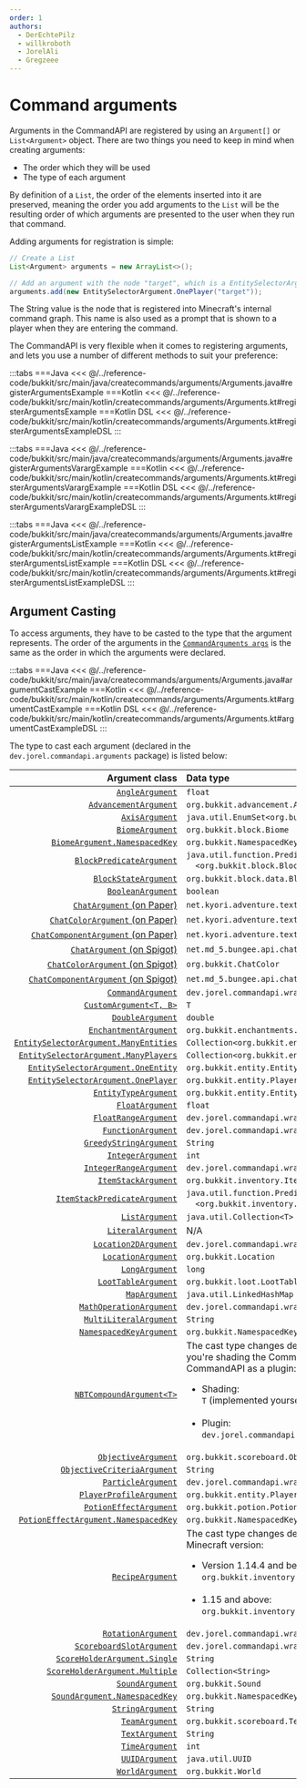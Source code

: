 ```yaml
---
order: 1
authors:
  - DerEchtePilz
  - willkroboth
  - JorelAli
  - Gregzeee
---
```


# Command arguments

Arguments in the CommandAPI are registered by using an `Argument[]` or `List<Argument>` object. There are two things you need to keep in mind when creating arguments:

* The order which they will be used
* The type of each argument

By definition of a `List`, the order of the elements inserted into it are preserved, meaning the order you add arguments to the `List` will be the resulting order of which arguments are presented to the user when they run that command.

Adding arguments for registration is simple:

```java
// Create a List
List<Argument> arguments = new ArrayList<>();

// Add an argument with the node "target", which is a EntitySelectorArgument.OnePlayer
arguments.add(new EntitySelectorArgument.OnePlayer("target"));
```

The String value is the node that is registered into Minecraft's internal command graph. This name is also used as a prompt that is shown to a player when they are entering the command.

The CommandAPI is very flexible when it comes to registering arguments, and lets you use a number of different methods to suit your preference:

:::tabs
===Java
<<< @/../reference-code/bukkit/src/main/java/createcommands/arguments/Arguments.java#registerArgumentsExample
===Kotlin
<<< @/../reference-code/bukkit/src/main/kotlin/createcommands/arguments/Arguments.kt#registerArgumentsExample
===Kotlin DSL
<<< @/../reference-code/bukkit/src/main/kotlin/createcommands/arguments/Arguments.kt#registerArgumentsExampleDSL
:::

:::tabs
===Java
<<< @/../reference-code/bukkit/src/main/java/createcommands/arguments/Arguments.java#registerArgumentsVarargExample
===Kotlin
<<< @/../reference-code/bukkit/src/main/kotlin/createcommands/arguments/Arguments.kt#registerArgumentsVarargExample
===Kotlin DSL
<<< @/../reference-code/bukkit/src/main/kotlin/createcommands/arguments/Arguments.kt#registerArgumentsVarargExampleDSL
:::

:::tabs
===Java
<<< @/../reference-code/bukkit/src/main/java/createcommands/arguments/Arguments.java#registerArgumentsListExample
===Kotlin
<<< @/../reference-code/bukkit/src/main/kotlin/createcommands/arguments/Arguments.kt#registerArgumentsListExample
===Kotlin DSL
<<< @/../reference-code/bukkit/src/main/kotlin/createcommands/arguments/Arguments.kt#registerArgumentsListExampleDSL
:::

## Argument Casting

To access arguments, they have to be casted to the type that the argument represents. The order of the arguments in the [`CommandArguments args`](./command-arguments) is the same as the order in which the arguments were declared.

:::tabs
===Java
<<< @/../reference-code/bukkit/src/main/java/createcommands/arguments/Arguments.java#argumentCastExample
===Kotlin
<<< @/../reference-code/bukkit/src/main/kotlin/createcommands/arguments/Arguments.kt#argumentCastExample
===Kotlin DSL
<<< @/../reference-code/bukkit/src/main/kotlin/createcommands/arguments/Arguments.kt#argumentCastExampleDSL
:::

The type to cast each argument (declared in the `dev.jorel.commandapi.arguments` package) is listed below:

|                                                                                                Argument class | Data type                                                                                                                                                                                                                                           |
|--------------------------------------------------------------------------------------------------------------:|:----------------------------------------------------------------------------------------------------------------------------------------------------------------------------------------------------------------------------------------------------|
|                                                               [`AngleArgument`](./types/misc/angle-arguments) | `float`                                                                                                                                                                                                                                             |
|                                                   [`AdvancementArgument`](./types/misc/advancement-arguments) | `org.bukkit.advancement.Advancement`                                                                                                                                                                                                                |
|                                                             [`AxisArgument`](./types/position/axis-arguments) | `java.util.EnumSet<org.bukkit.Axis>`                                                                                                                                                                                                                |
|                                                               [`BiomeArgument`](./types/misc/biome-arguments) | `org.bukkit.block.Biome`                                                                                                                                                                                                                            |
|                                                 [`BiomeArgument.NamespacedKey`](./types/misc/biome-arguments) | `org.bukkit.NamespacedKey`                                                                                                                                                                                                                          |
|                                       [`BlockPredicateArgument`](./types/predicate/block-predicate-arguments) | `java.util.function.Predicate`<br />&emsp;`<org.bukkit.block.Block>`                                                                                                                                                                                |
|                                                     [`BlockStateArgument`](./types/misc/blockstate-arguments) | `org.bukkit.block.data.BlockData`                                                                                                                                                                                                                   |
|                                            [`BooleanArgument`](./types/primitive-arguments#boolean-arguments) | `boolean`                                                                                                                                                                                                                                           |
|                    [`ChatArgument` (on Paper)](./types/chat/adventure-chat-arguments#adventure-chat-argument) | `net.kyori.adventure.text.Component`                                                                                                                                                                                                                |
|         [`ChatColorArgument` (on Paper)](./types/chat/adventure-chat-arguments#adventure-chat-color-argument) | `net.kyori.adventure.text.format.NamedTextColor`                                                                                                                                                                                                    |
| [`ChatComponentArgument` (on Paper)](./types/chat/adventure-chat-arguments#adventure-chat-component-argument) | `net.kyori.adventure.text.Component`                                                                                                                                                                                                                |
|                                [`ChatArgument` (on Spigot)](./types/chat/spigot-chat-arguments#chat-argument) | `net.md_5.bungee.api.chat.BaseComponent[]`                                                                                                                                                                                                          |
|                     [`ChatColorArgument` (on Spigot)](./types/chat/spigot-chat-arguments#chat-color-argument) | `org.bukkit.ChatColor`                                                                                                                                                                                                                              |
|             [`ChatComponentArgument` (on Spigot)](./types/chat/spigot-chat-arguments#chat-component-argument) | `net.md_5.bungee.api.chat.BaseComponent[]`                                                                                                                                                                                                          |
|                                                                [`CommandArgument`](./types/command-arguments) | `dev.jorel.commandapi.wrappers.CommandResult`                                                                                                                                                                                                       |
|                                                            [`CustomArgument<T, B>`](./types/custom-arguments) | `T`                                                                                                                                                                                                                                                 |
|                                           [`DoubleArgument`](./types/primitive-arguments#numerical-arguments) | `double`                                                                                                                                                                                                                                            |
|                                                   [`EnchantmentArgument`](./types/misc/enchantment-arguments) | `org.bukkit.enchantments.Enchantment`                                                                                                                                                                                                               |
|                  [`EntitySelectorArgument.ManyEntities`](./types/entities-arguments#entity-selector-argument) | `Collection<org.bukkit.entity.Entity>`                                                                                                                                                                                                              |
|                   [`EntitySelectorArgument.ManyPlayers`](./types/entities-arguments#entity-selector-argument) | `Collection<org.bukkit.entity.Player>`                                                                                                                                                                                                              |
|                     [`EntitySelectorArgument.OneEntity`](./types/entities-arguments#entity-selector-argument) | `org.bukkit.entity.Entity`                                                                                                                                                                                                                          |
|                     [`EntitySelectorArgument.OnePlayer`](./types/entities-arguments#entity-selector-argument) | `org.bukkit.entity.Player`                                                                                                                                                                                                                          |
|                                       [`EntityTypeArgument`](./types/entities-arguments#entity-type-argument) | `org.bukkit.entity.EntityType`                                                                                                                                                                                                                      |
|                                            [`FloatArgument`](./types/primitive-arguments#numerical-arguments) | `float`                                                                                                                                                                                                                                             |
|                           [`FloatRangeArgument`](./types/ranged-arguments#the-integerrange--floatrange-class) | `dev.jorel.commandapi.wrappers.FloatRange`                                                                                                                                                                                                          |
|                                                [`FunctionArgument`](../functions-and-tags/function-arguments) | `dev.jorel.commandapi.wrappers.FunctionWrapper[]`                                                                                                                                                                                                   |
|                                     [`GreedyStringArgument`](./types/string-arguments#greedy-string-argument) | `String`                                                                                                                                                                                                                                            |
|                                          [`IntegerArgument`](./types/primitive-arguments#numerical-arguments) | `int`                                                                                                                                                                                                                                               |
|                         [`IntegerRangeArgument`](./types/ranged-arguments#the-integerrange--floatrange-class) | `dev.jorel.commandapi.wrappers.IntegerRange`                                                                                                                                                                                                        |
|                                                       [`ItemStackArgument`](./types/misc/itemstack-arguments) | `org.bukkit.inventory.ItemStack`                                                                                                                                                                                                                    |
|                               [`ItemStackPredicateArgument`](./types/predicate/itemstack-predicate-arguments) | `java.util.function.Predicate`<br />&emsp;`<org.bukkit.inventory.ItemStack>`                                                                                                                                                                        |
|                                                                      [`ListArgument`](./types/list-arguments) | `java.util.Collection<T>`                                                                                                                                                                                                                           |
|                                                        [`LiteralArgument`](./types/literal/literal-arguments) | N/A                                                                                                                                                                                                                                                 |
|                                       [`Location2DArgument`](./types/position/location-arguments#2d-location) | `dev.jorel.commandapi.wrappers.Location2D`                                                                                                                                                                                                          |
|                                         [`LocationArgument`](./types/position/location-arguments#3d-location) | `org.bukkit.Location`                                                                                                                                                                                                                               |
|                                             [`LongArgument`](./types/primitive-arguments#numerical-arguments) | `long`                                                                                                                                                                                                                                              |
|                                                       [`LootTableArgument`](./types/misc/loottable-arguments) | `org.bukkit.loot.LootTable`                                                                                                                                                                                                                         |
|                                                                        [`MapArgument`](./types/map-arguments) | `java.util.LinkedHashMap`                                                                                                                                                                                                                           |
|                                               [`MathOperationArgument`](./types/misc/mathoperation-arguments) | `dev.jorel.commandapi.wrappers.MathOperation`                                                                                                                                                                                                       |
|                                              [`MultiLiteralArgument`](./types/literal/multiliteral-arguments) | `String`                                                                                                                                                                                                                                            |
|                                               [`NamespacedKeyArgument`](./types/misc/namespacedkey-arguments) | `org.bukkit.NamespacedKey`                                                                                                                                                                                                                          |
|                                                             [`NBTCompoundArgument<T>`](./types/nbt-arguments) | The cast type changes depending on whether you're shading the CommandAPI or using the CommandAPI as a plugin:<br /><ul><li>Shading:<br />`T` (implemented yourself)</li><br /><li>Plugin:<br />`dev.jorel.commandapi.nbtapi.NBTContainer`</li></ul> |
|                              [`ObjectiveArgument`](./types/scoreboard/objective-arguments#objective-argument) | `org.bukkit.scoreboard.Objective`                                                                                                                                                                                                                   |
|             [`ObjectiveCriteriaArgument`](./types/scoreboard/objective-arguments#objective-criteria-argument) | `String`                                                                                                                                                                                                                                            |
|                                                         [`ParticleArgument`](./types/misc/particle-arguments) | `dev.jorel.commandapi.wrappers.ParticleData`                                                                                                                                                                                                        |
|                                  [`PlayerProfileArgument`](./types/entities-arguments#playerprofile-argument) | `org.bukkit.entity.Player`                                                                                                                                                                                                                          |
|                                                       [`PotionEffectArgument`](./types/misc/potion-arguments) | `org.bukkit.potion.PotionEffectType`                                                                                                                                                                                                                |
|                                         [`PotionEffectArgument.NamespacedKey`](./types/misc/potion-arguments) | `org.bukkit.NamespacedKey`                                                                                                                                                                                                                          |
|                                                             [`RecipeArgument`](./types/misc/recipe-arguments) | The cast type changes depending on your Minecraft version:<br><ul><li>Version 1.14.4 and below:<br />`org.bukkit.inventory.Recipe`</li><br /><li>1.15 and above:<br />`org.bukkit.inventory.ComplexRecipe` </li></ul>                               |
|                                                     [`RotationArgument`](./types/position/rotation-arguments) | `dev.jorel.commandapi.wrappers.Rotation`                                                                                                                                                                                                            |
|                  [`ScoreboardSlotArgument`](./types/scoreboard/scoreboard-arguments#scoreboard-slot-argument) | `dev.jorel.commandapi.wrappers.ScoreboardSlot`                                                                                                                                                                                                      |
|                 [`ScoreHolderArgument.Single`](./types/scoreboard/scoreboard-arguments#score-holder-argument) | `String`                                                                                                                                                                                                                                            |
|               [`ScoreHolderArgument.Multiple`](./types/scoreboard/scoreboard-arguments#score-holder-argument) | `Collection<String>`                                                                                                                                                                                                                                |
|                                                               [`SoundArgument`](./types/misc/sound-arguments) | `org.bukkit.Sound`                                                                                                                                                                                                                                  |
|                                                 [`SoundArgument.NamespacedKey`](./types/misc/sound-arguments) | `org.bukkit.NamespacedKey`                                                                                                                                                                                                                          |
|                                                  [`StringArgument`](./types/string-arguments#string-argument) | `String`                                                                                                                                                                                                                                            |
|                                                           [`TeamArgument`](./types/scoreboard/team-arguments) | `org.bukkit.scoreboard.Team`                                                                                                                                                                                                                        |
|                                                      [`TextArgument`](./types/string-arguments#text-argument) | `String`                                                                                                                                                                                                                                            |
|                                                                 [`TimeArgument`](./types/misc/time-arguments) | `int`                                                                                                                                                                                                                                               |
|                                                                 [`UUIDArgument`](./types/misc/uuid-arguments) | `java.util.UUID`                                                                                                                                                                                                                                    |
|                                                               [`WorldArgument`](./types/misc/world-arguments) | `org.bukkit.World`                                                                                                                                                                                                                                  |